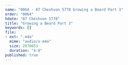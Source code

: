 ```yaml
---
name: "0064 - 07 Cheshvon 5778 Growing a Beard Part 3"
order: "0064"
hdate: "07 Cheshvon 5778"
title: "Growing a Beard Part 3"
keywords: []
file:
- ext: ".m4a"
  mime: "audio/x-m4a"
  size: 2070653
  duration: "4:8"
published: true
---
```


